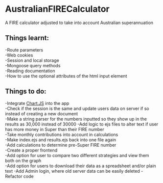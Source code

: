 # AustralianFIRECalculator
A FIRE calculator adjusted to take into account Australian superannuation

## Things learnt:  
-Route parameters  
-Web cookies  
-Session and local storage  
-Mongoose query methods  
-Reading documentation  
-How to use the optional attributes of the html input element

## Things to do:  
-Integrate [Chart.JS](https://www.chartjs.org/) into the app  
-Check if the session is the same and update users data on server if so instead of creating a new document  
-Make a string parser for the numbers inputted so they show up in the results as 30,000 instead of 30000
-Add logic to ejs files to alter text if user has more money in Super than their FIRE number  
-Take monthly contributions into account in calculations  
-Make index.ejs and results.ejs back into one file again   
-Add calculations to determine pre-Super FIRE number  
-Create a proper frontend  
-Add option for user to compare two different strategies and view them both on the graph  
-Add option for users to download their data as a spreadsheet and/or plain text
-Add Admin login, where old server data can be easily deleted 
-Refactor code  

